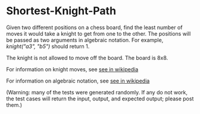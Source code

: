 # Shortest-Knight-Path

Given two different positions on a chess board, find the least number of moves it would take a knight to get from one to the other. The positions will be passed as two arguments in algebraic notation. For example, _knight("a3", "b5")_ should return 1.

The knight is not allowed to move off the board. The board is 8x8.

For information on knight moves, see [see in wikipedia](https://en.wikipedia.org/wiki/Knight_%28chess%29)

For information on algebraic notation, see [see in wikipedia](https://en.wikipedia.org/wiki/Algebraic_notation_%28chess%29)

(Warning: many of the tests were generated randomly. If any do not work, the test cases will return the input, output, and expected output; please post them.)
